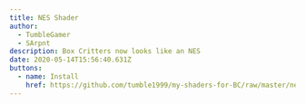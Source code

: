 ```yaml
---
title: NES Shader
author:
  - TumbleGamer
  - SArpnt
description: Box Critters now looks like an NES
date: 2020-05-14T15:56:40.631Z
buttons:
  - name: Install
    href: https://github.com/tumble1999/my-shaders-for-BC/raw/master/nes.bcs.json
---
```

